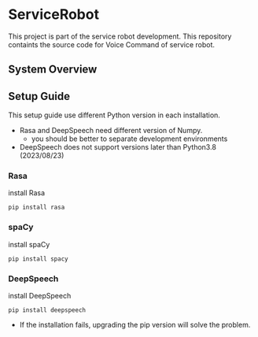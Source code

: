 # ServiceRobot

This project is part of the service robot development.
This repository containts the source code for Voice Command of service robot.

## System Overview

## Setup Guide
This setup guide use different Python version in each installation.
- Rasa and DeepSpeech need different version of Numpy.
    - you should be better to separate development environments
- DeepSpeech does not support versions later than Python3.8 (2023/08/23)
### Rasa
install Rasa
```
pip install rasa
```

### spaCy
install spaCy
```
pip install spacy
```

### DeepSpeech
install DeepSpeech
```
pip install deepspeech
```
- If the installation fails, upgrading the pip version will solve the problem.